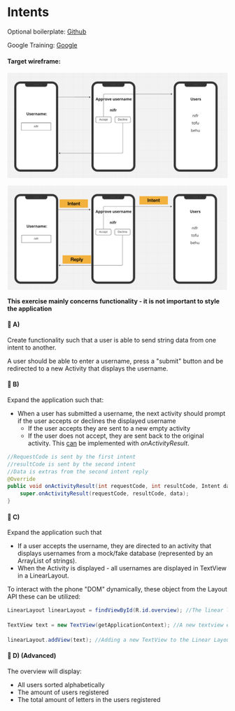 # Intents

Optional boilerplate: [Github](https://nicklasdean.gitbook.io/ita22-2-sem/applikationsudvikling/activities-intents)

Google Training: [Google](https://developer.android.com/codelabs/android-training-create-an-activity?index=..%2F..%2Fandroid-training#0)

#### Target wireframe:

![image-20230302095052235](assets/image-20230302095052235.png)

![image-20230302100656936](assets/image-20230302100656936.png)



**This exercise mainly concerns functionality - it is not important to style the application**



#### 📝 A)

Create functionality such that a user is able to send string data from one intent to another.

A user should be able to enter a username, press a "submit" button and be redirected to a new Activity that displays the username.



#### 📝 B)

Expand the application such that:

- When a user has submitted a username, the next activity should prompt if the user accepts or declines the displayed username
  - If the user accepts they are sent to a new empty activity
  - If the user does not accept, they are sent back to the original activity. This <u>can</u> be implemented with *onActivityResult*.

```java
//RequestCode is sent by the first intent
//resultCode is sent by the second intent
//Data is extras from the second intent reply
@Override
public void onActivityResult(int requestCode, int resultCode, Intent data) {
    super.onActivityResult(requestCode, resultCode, data);
}
```



#### 📝 C)

Expand the application such that

- If a user accepts the username, they are directed to an activity that displays usernames from a mock/fake database (represented by an ArrayList of strings).
- When the Activity is displayed - all usernames are displayed in TextView in a LinearLayout.

To interact with the phone "DOM" dynamically,  these object from the Layout API these can be utilized:

```java
LinearLayout linearLayout = findViewById(R.id.overview); //The linear layout

TextView text = new TextView(getApplicationContext); //A new textview element

linearLayout.addView(text); //Adding a new TextView to the Linear Layout
```



#### 📝 D) (Advanced)

The overview will display: 

- All users sorted alphabetically 
- The amount of users registered 
- The total amount of letters in the users registered
